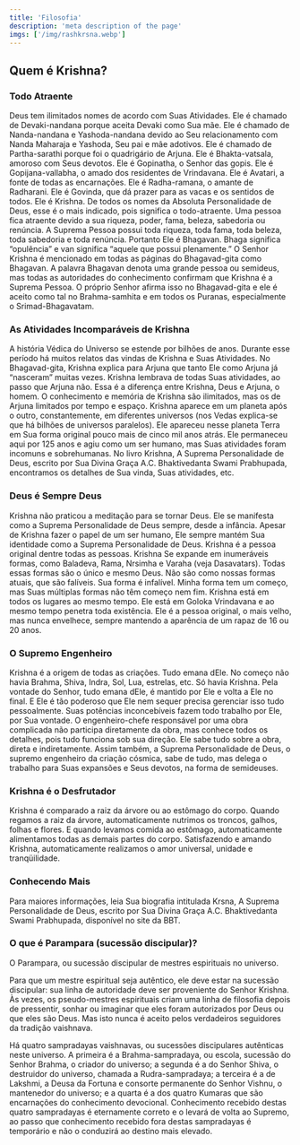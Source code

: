 ```yaml
---
title: 'Filosofia'
description: 'meta description of the page'
imgs: ['/img/rashkrsna.webp']
---
```

## Quem é Krishna?
### Todo Atraente
Deus tem ilimitados nomes de acordo com Suas Atividades. Ele é chamado de Devaki-nandana porque aceita Devaki como Sua mãe. Ele é chamado de Nanda-nandana e Yashoda-nandana devido ao Seu relacionamento com Nanda Maharaja e Yashoda, Seu pai e mãe adotivos. Ele é chamado de Partha-sarathi porque foi o quadrigário de Arjuna. Ele é Bhakta-vatsala, amoroso com Seus devotos. Ele é Gopinatha, o Senhor das gopis. Ele é Gopijana-vallabha, o amado dos residentes de Vrindavana. Ele é Avatari, a fonte de todas as encarnações. Ele é Radha-ramana, o amante de Radharani. Ele é Govinda, que dá prazer para as vacas e os sentidos de todos. Ele é Krishna. De todos os nomes da Absoluta Personalidade de Deus, esse é o mais indicado, pois significa o todo-atraente. Uma pessoa fica atraente devido a sua riqueza, poder, fama, beleza, sabedoria ou renúncia. A Suprema Pessoa possui toda riqueza, toda fama, toda beleza, toda sabedoria e toda renúncia. Portanto Ele é Bhagavan. Bhaga significa “opulência” e van significa “aquele que possui plenamente.” O Senhor Krishna é mencionado em todas as páginas do Bhagavad-gita como Bhagavan. A palavra Bhagavan denota uma grande pessoa ou semideus, mas todas as autoridades do conhecimento confirmam que Krishna é a Suprema Pessoa. O próprio Senhor afirma isso no Bhagavad-gita e ele é aceito como tal no Brahma-samhita e em todos os Puranas, especialmente o Srimad-Bhagavatam.

### As Atividades Incomparáveis de Krishna
A história Védica do Universo se estende por bilhões de anos. Durante esse período há muitos relatos das vindas de Krishna e Suas Atividades. No Bhagavad-gita, Krishna explica para Arjuna que tanto Ele como Arjuna já “nasceram” muitas vezes. Krishna lembrava de todas Suas atividades, ao passo que Arjuna não. Essa é a diferença entre Krishna, Deus e Arjuna, o homem. O conhecimento e memória de Krishna são ilimitados, mas os de Arjuna limitados por tempo e espaço. Krishna aparece em um planeta após o outro, constantemente, em diferentes universos (nos Vedas explica-se que há bilhões de universos paralelos). Ele apareceu nesse planeta Terra em Sua forma original pouco mais de cinco mil anos atrás. Ele permaneceu aqui por 125 anos e agiu como um ser humano, mas Suas atividades foram incomuns e sobrehumanas. No livro Krishna, A Suprema Personalidade de Deus, escrito por Sua Divina Graça A.C. Bhaktivedanta Swami Prabhupada, encontramos os detalhes de Sua vinda, Suas atividades, etc.

### Deus é Sempre Deus
Krishna não praticou a meditação para se tornar Deus. Ele se manifesta como a Suprema Personalidade de Deus sempre, desde a infância. Apesar de Krishna fazer o papel de um ser humano, Ele sempre mantém Sua identidade como a Suprema Personalidade de Deus. Krishna é a pessoa original dentre todas as pessoas. Krishna Se expande em inumeráveis formas, como Baladeva, Rama, Nrsimha e Varaha (veja Dasavatars). Todas essas formas são o único e mesmo Deus. Não são como nossas formas atuais, que são falíveis. Sua forma é infalível. Minha forma tem um começo, mas Suas múltiplas formas não têm começo nem fim. Krishna está em todos os lugares ao mesmo tempo. Ele está em Goloka Vrindavana e ao mesmo tempo penetra toda existência. Ele é a pessoa original, o mais velho, mas nunca envelhece, sempre mantendo a aparência de um rapaz de 16 ou 20 anos.

### O Supremo Engenheiro
Krishna é a origem de todas as criações. Tudo emana dEle. No começo não havia Brahma, Shiva, Indra, Sol, Lua, estrelas, etc. Só havia Krishna. Pela vontade do Senhor, tudo emana dEle, é mantido por Ele e volta a Ele no final. E Ele é tão poderoso que Ele nem sequer precisa gerenciar isso tudo pessoalmente. Suas potências inconcebíveis fazem todo trabalho por Ele, por Sua vontade. O engenheiro-chefe responsável por uma obra complicada não participa diretamente da obra, mas conhece todos os detalhes, pois tudo funciona sob sua direção. Ele sabe tudo sobre a obra, direta e indiretamente. Assim também, a Suprema Personalidade de Deus, o supremo engenheiro da criação cósmica, sabe de tudo, mas delega o trabalho para Suas expansões e Seus devotos, na forma de semideuses.

### Krishna é o Desfrutador
Krishna é comparado a raiz da árvore ou ao estômago do corpo. Quando regamos a raiz da árvore, automaticamente nutrimos os troncos, galhos, folhas e flores. E quando levamos comida ao estômago, automaticamente alimentamos todas as demais partes do corpo. Satisfazendo e amando Krishna, automaticamente realizamos o amor universal, unidade e tranqüilidade.

### Conhecendo Mais
Para maiores informações, leia Sua biografia intitulada Krsna, A Suprema Personalidade de Deus, escrito por Sua Divina Graça A.C. Bhaktivedanta Swami Prabhupada, disponível no site da BBT.

### O que é Parampara (sucessão discipular)?
O Parampara, ou sucessão discipular de mestres espirituais no universo.

Para que um mestre espiritual seja autêntico, ele deve estar na sucessão discipular: sua linha de autoridade deve ser proveniente do Senhor Krishna. Às vezes, os pseudo-mestres espirituais criam uma linha de filosofia depois de pressentir, sonhar ou imaginar que eles foram autorizados por Deus ou que eles são Deus. Mas isto nunca é aceito pelos verdadeiros seguidores da tradição vaishnava.

Há quatro sampradayas vaishnavas, ou sucessões discipulares autênticas neste universo. A primeira é a Brahma-sampradaya, ou escola, sucessão do Senhor Brahma, o criador do universo; a segunda é a do Senhor Shiva, o destruidor do universo, chamada a Rudra-sampradaya; a terceira é a de Lakshmi, a Deusa da Fortuna e consorte permanente do Senhor Vishnu, o mantenedor do universo; e a quarta é a dos quatro Kumaras que são encarnações do conhecimento devocional. Conhecimento recebido destas quatro sampradayas é eternamente correto e o levará de volta ao Supremo, ao passo que conhecimento recebido fora destas sampradayas é temporário e não o conduzirá ao destino mais elevado.
